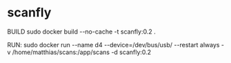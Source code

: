 # scanfly

BUILD
sudo docker build --no-cache -t scanfly:0.2 .

RUN:
sudo docker run --name d4 --device=/dev/bus/usb/ --restart always -v /home/matthias/scans:/app/scans -d scanfly:0.2
